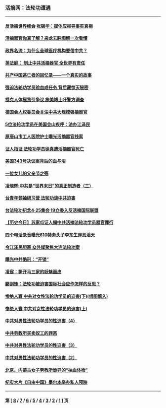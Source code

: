 ### 活摘网：法轮功遭遇
---
#### [反活摘世界峰会 张锦华：媒体应报导事实真相](../../pages/nf5881/n13278502.md?10160430) 
#### [活摘器官你真了解？来龙去脉图解一次看懂](../../pages/nf5881/n13013820.md?10160430) 
#### [政界名流：为什么全球医疗机构要信中共？](../../pages/nf5881/n11945479.md?10160430) 
#### [英法庭： 制止中共活摘器官 全世界有责任](../../pages/nf5881/n11330691.md?10160430) 
#### [共产中国逃亡者的回忆录——一个真实的故事](../../pages/nf5881/n10918649.md?10160430) 
#### [强迫法轮功学员验血成任务 背后藏惊天秘密](../../pages/nf5881/n4252384.md?10160430) 
#### [捷克人体展览引争议 旅美博士吁警方调查](../../pages/nf5881/n9429187.md?10160430) 
#### [德国会人权委员会关注中共大规模强摘器官](../../pages/nf5881/n8418950.md?10160430) 
#### [5位法轮功学员在美国会山疾呼：法办江泽民](../../pages/nf5881/n8101519.md?10160430) 
#### [原唐山市工人医院护士曝光活摘器官线索](../../pages/nf5881/n8076384.md?10160430) 
#### [证人指证 法轮功学员徐真遭活摘器官死亡](../../pages/nf5881/n8042467.md?10160430) 
#### [美国343号决议案背后的血与泪](../../pages/nf5881/n8020684.md?10160430) 
#### [一位女儿的父亲节之殇](../../pages/nf5881/n8014122.md?10160430) 
#### [凌晓辉:中共是“世界末日”的真正制造者（三）](../../pages/nf5881/n4210333.md?10160430) 
#### [台青年领袖研习营 法轮功谈中共迫害](../../pages/nf5881/n4141857.md?10160430) 
#### [台法轮功纪念4‧25集会 19立委入反活摘国际联盟](../../pages/nf5881/n4141821.md?10160430) 
#### [【历史今日】苏家屯证人揭中共活摘法轮功学员器官罪行](../../pages/nf5881/n4135912.md?10160430) 
#### [四个电话录音曝光610特务头子李东生罪恶滔天](../../pages/nf5881/n4040060.md?10160430) 
#### [令江泽民胆寒 众外媒聚焦大连法轮功案](../../pages/nf5881/n3932671.md?10160430) 
#### [曝光中共酷刑：“开锁”](../../pages/nf5881/n3889373.md?10160430) 
#### [凌宸：撕开马三家的妖魅画皮](../../pages/nf5881/n3849369.md?10160430) 
#### [郦剑锋：法轮功被迫害国际社会应作怎样的反思？](../../pages/nf5881/n3824560.md?10160430) 
#### [惨绝人寰 中共对女性法轮功学员的迫害(下)(组图慎入)](../../pages/nf5881/n3816285.md?10160430) 
#### [惨绝人寰 中共对女性法轮功学员的迫害(上)](../../pages/nf5881/n3815374.md?10160430) 
#### [中共对男性法轮功学员的性迫害（4）](../../pages/nf5881/n3769144.md?10160430) 
#### [中共劳教所买卖奴工的罪恶](../../pages/nf5881/n3769378.md?10160430) 
#### [中共对男性法轮功学员的性迫害（3）](../../pages/nf5881/n3768231.md?10160430) 
#### [中共对男性法轮功学员的性迫害（2）](../../pages/nf5881/n3767211.md?10160430) 
#### [北京、内蒙古女子劳教所诡异的“抽血体检”](../../pages/nf5881/n3753158.md?10160430) 
#### [纪实大片《自由中国》墨尔本举办私人预映](../../pages/nf5881/n3743337.md?10160430) 

---
#### 第 [ [8](./8.md?10160430) / [7](./7.md?10160430) / [6](./6.md?10160430) / [5](./5.md?10160430) / [4](./4.md?10160430) / [3](./3.md?10160430) / [2](./2.md?10160430) / [1](./1.md?10160430) ] 页

